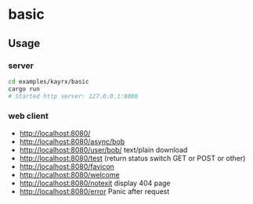 # basic

## Usage

### server

```bash
cd examples/kayrx/basic
cargo run
# Started http server: 127.0.0.1:8080
```

### web client

- [http://localhost:8080/](http://localhost:8080/static/index.html)
- [http://localhost:8080/async/bob](http://localhost:8080/async/bob)
- [http://localhost:8080/user/bob/](http://localhost:8080/user/bob/) text/plain download
- [http://localhost:8080/test](http://localhost:8080/test) (return status switch GET or POST or other)
- [http://localhost:8080/favicon](http://localhost:8080/static/favicon.ico)
- [http://localhost:8080/welcome](http://localhost:8080/static/welcome.html)
- [http://localhost:8080/notexit](http://localhost:8080/static/404.html) display 404 page
- [http://localhost:8080/error](http://localhost:8080/error) Panic after request 